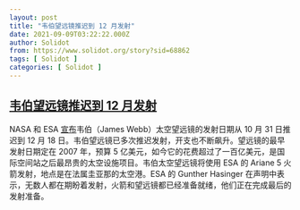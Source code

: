 ```yaml
---
layout: post
title: "韦伯望远镜推迟到 12 月发射"
date: 2021-09-09T03:22:22.000Z
author: Solidot
from: https://www.solidot.org/story?sid=68862
tags: [ Solidot ]
categories: [ Solidot ]
---
```

<!--1631157742000-->
[韦伯望远镜推迟到 12 月发射](https://www.solidot.org/story?sid=68862)
------

<div>
NASA 和 ESA <a href="https://www.space.com/james-webb-space-telescope-launch-december-2021">宣布</a>韦伯（James Webb）太空望远镜的发射日期从 10 月 31 日推迟到 12 月 18 日。韦伯望远镜已多次推迟发射，开支也不断飙升。望远镜的最早发射日期定在 2007 年，预算 5 亿美元，如今它的花费超过了一百亿美元，是国际空间站之后最昂贵的太空设施项目。韦伯太空望远镜将使用 ESA 的 Ariane 5 火箭发射，地点是在法属圭亚那的太空港。ESA 的 Gunther Hasinger 在声明中表示，无数人都在期盼着发射，火箭和望远镜都已经准备就绪，他们正在完成最后的发射准备。
</div>
